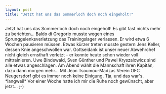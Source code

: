 ```yaml
---
layout: post
title: "Jetzt hat uns das Sommerloch doch noch eingeholt!"
---
```


Jetzt hat uns das Sommerloch doch noch eingeholt! Es gibt fast nichts mehr zu berichten... Baldo di Gregorio musste wegen eines Sprunggelenksverletzung das Trainingslager verlassen. Er wird etwa 6 Wochen pausieren müssen. Etwas kürzer treten musste gestern Jens Keller, dessen Knie angeschwollen war. Gottseidank ist unser neuer Abwehrchef nicht gleich ernsthaft verletzt - er konnte heute schon wieder voll mittrainieren. Uwe Bindewald, Sven Günther und Pawel Kryszalowicz sind alle etwas angeschlagen. Am Abend wählt die Mannschaft ihren Kapitän, dazu dann morgen mehr... Mit Jean Tsoumou-Madzas Verein OFC Neugersdorf gibt es immer noch keine Einigung. Tja, und das war's. \*langweil\* Vor einer Woche hatte ich mir die Ruhe noch gewünscht, aber jetzt... ;-)
